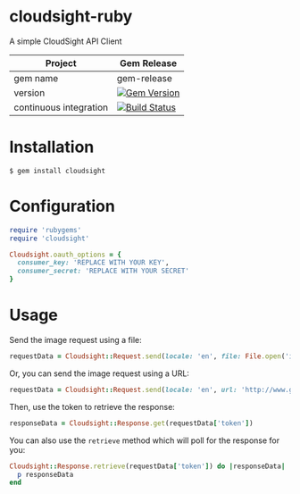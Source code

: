 cloudsight-ruby
===============

A simple CloudSight API Client

| Project                 |  Gem Release      |
|------------------------ | ----------------- |
| gem name                |  gem-release      |
| version                 |  [![Gem Version](https://badge.fury.io/rb/gem-release.png)](http://badge.fury.io/rb/gem-release) |
| continuous integration  |  [![Build Status](https://secure.travis-ci.org/cloudsight/cloudsight-ruby.png?branch=master)](https://travis-ci.org/cloudsight/cloudsight-ruby) |

Installation
============

```
$ gem install cloudsight
```

Configuration
=============

```ruby
require 'rubygems'
require 'cloudsight'

Cloudsight.oauth_options = {
  consumer_key: 'REPLACE WITH YOUR KEY',
  consumer_secret: 'REPLACE WITH YOUR SECRET'
}
```

Usage
=====

Send the image request using a file:

```ruby
requestData = Cloudsight::Request.send(locale: 'en', file: File.open('image.jpg'))
```

Or, you can send the image request using a URL:

```ruby
requestData = Cloudsight::Request.send(locale: 'en', url: 'http://www.google.com/images/srpr/logo11w.png')
```

Then, use the token to retrieve the response:

```ruby
responseData = Cloudsight::Response.get(requestData['token'])
```

You can also use the `retrieve` method which will poll for the response for you:

```ruby
Cloudsight::Response.retrieve(requestData['token']) do |responseData|
  p responseData
end
```
